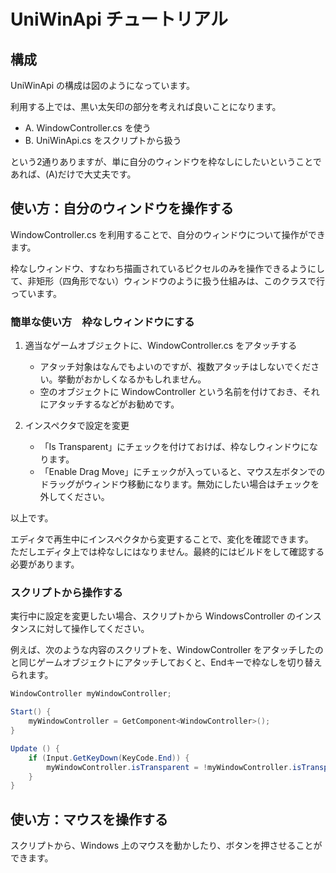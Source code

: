 # UniWinApi チュートリアル

## 構成

UniWinApi の構成は図のようになっています。

利用する上では、黒い太矢印の部分を考えれば良いことになります。
* A. WindowController.cs を使う
* B. UniWinApi.cs をスクリプトから扱う

という2通りありますが、単に自分のウィンドウを枠なしにしたいということであれば、(A)だけで大丈夫です。


## 使い方：自分のウィンドウを操作する

WindowController.cs を利用することで、自分のウィンドウについて操作ができます。

枠なしウィンドウ、すなわち描画されているピクセルのみを操作できるようにして、非矩形（四角形でない）ウィンドウのように扱う仕組みは、このクラスで行っています。


### 簡単な使い方　枠なしウィンドウにする

1. 適当なゲームオブジェクトに、WindowController.cs をアタッチする
	* アタッチ対象はなんでもよいのですが、複数アタッチはしないでください。挙動がおかしくなるかもしれません。
	* 空のオブジェクトに WindowController という名前を付けておき、それにアタッチするなどがお勧めです。

2. インスペクタで設定を変更
	* 「Is Transparent」にチェックを付けておけば、枠なしウィンドウになります。
	* 「Enable Drag Move」にチェックが入っていると、マウス左ボタンでのドラッグがウィンドウ移動になります。無効にしたい場合はチェックを外してください。

以上です。

エディタで再生中にインスペクタから変更することで、変化を確認できます。  
ただしエディタ上では枠なしにはなりません。最終的にはビルドをして確認する必要があります。



### スクリプトから操作する

実行中に設定を変更したい場合、スクリプトから WindowsController のインスタンスに対して操作してください。

例えば、次のような内容のスクリプトを、WindowController をアタッチしたのと同じゲームオブジェクトにアタッチしておくと、Endキーで枠なしを切り替えられます。

```c#
WindowController myWindowController;

Start() {
	myWindowController = GetComponent<WindowController>();
}

Update () {
	if (Input.GetKeyDown(KeyCode.End)) {
		myWindowController.isTransparent = !myWindowController.isTransparent;
	}
}
```



## 使い方：マウスを操作する

スクリプトから、Windows 上のマウスを動かしたり、ボタンを押させることができます。

